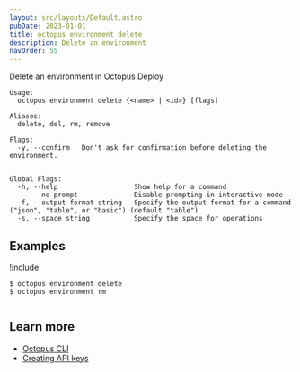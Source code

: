```yaml
---
layout: src/layouts/Default.astro
pubDate: 2023-01-01
title: octopus environment delete
description: Delete an environment
navOrder: 55
---
```


Delete an environment in Octopus Deploy


```
Usage:
  octopus environment delete {<name> | <id>} [flags]

Aliases:
  delete, del, rm, remove

Flags:
  -y, --confirm   Don't ask for confirmation before deleting the environment.


Global Flags:
  -h, --help                   Show help for a command
      --no-prompt              Disable prompting in interactive mode
  -f, --output-format string   Specify the output format for a command ("json", "table", or "basic") (default "table")
  -s, --space string           Specify the space for operations

```

## Examples

!include <samples-instance>


```
$ octopus environment delete
$ octopus environment rm


```

## Learn more

- [Octopus CLI](/docs/octopus-rest-api/cli/)
- [Creating API keys](/docs/octopus-rest-api/how-to-create-an-api-key/)